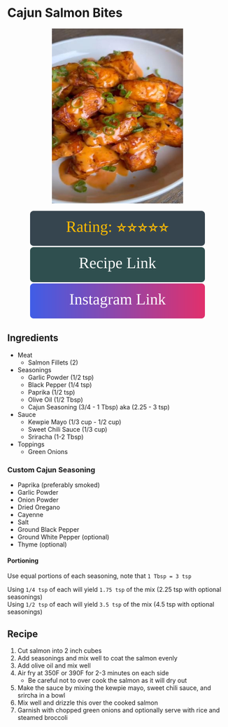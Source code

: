 # Cajun Salmon Bites
<p align="center">
  <img src="images/cajun-salmon-bites.jpg" width="300" height="400">
</p>

<div align="center">
  <img src="../graphics/svg/stars-5.svg" alt="Rating">
</div>

<div align="center">
  <a href="https://my.whisk.com/recipes/107a9f33ef648c04f3984724ed33f46bdf7">
    <img src="../graphics/svg/link-button-recipe.svg" alt="Recipe Link">
  </a>
</div>

<div align="center">
  <a href="https://www.instagram.com/reel/CjJTWWaNsax/?igshid=NjQxMzA2Mjk%3D">
    <img src="../graphics/svg/link-button-instagram.svg" alt="Instagram Link">
  </a>
</div>

## Ingredients
- Meat
    - Salmon Fillets (2)
- Seasonings
    - Garlic Powder (1/2 tsp)
    - Black Pepper (1/4 tsp)
    - Paprika (1/2 tsp)
    - Olive Oil (1/2 Tbsp)
    - Cajun Seasoning (3/4 - 1 Tbsp) aka (2.25 - 3 tsp)
- Sauce
    - Kewpie Mayo (1/3 cup - 1/2 cup)
    - Sweet Chili Sauce (1/3 cup)
    - Sriracha (1-2 Tbsp)
- Toppings
    - Green Onions

### Custom Cajun Seasoning
- Paprika (preferably smoked)
- Garlic Powder
- Onion Powder
- Dried Oregano
- Cayenne
- Salt
- Ground Black Pepper
- Ground White Pepper (optional)
- Thyme (optional)

#### Portioning
Use equal portions of each seasoning, note that `1 Tbsp = 3 tsp`  
  
Using `1/4 tsp` of each will yield `1.75 tsp` of the mix (2.25 tsp with optional seasonings)  
Using `1/2 tsp` of each will yield `3.5 tsp` of the mix (4.5 tsp with optional seasonings)


## Recipe
1. Cut salmon into 2 inch cubes
2. Add seasonings and mix well to coat the salmon evenly
3. Add olive oil and mix well
4. Air fry at 350F or 390F for 2-3 minutes on each side
    - Be careful not to over cook the salmon as it will dry out
5. Make the sauce by mixing the kewpie mayo, sweet chili sauce, and srircha in a bowl
6. Mix well and drizzle this over the cooked salmon
7. Garnish with chopped green onions and optionally serve with rice and steamed broccoli
